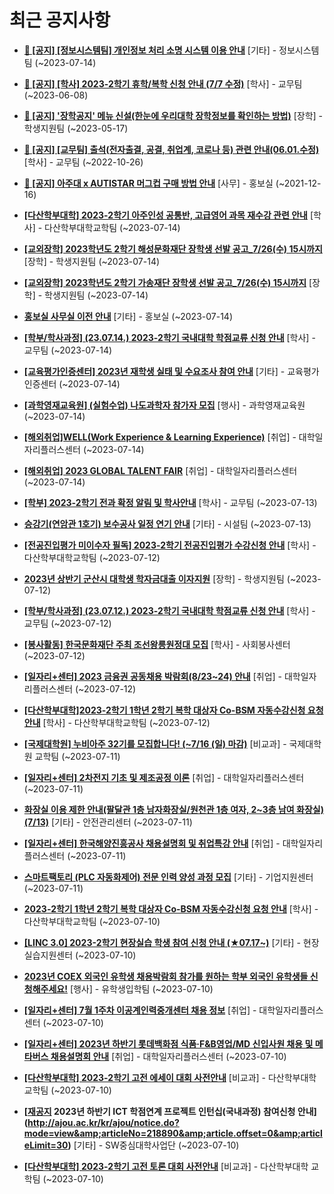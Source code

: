 # 최근 공지사항

* **[📌 [공지] [정보시스템팀] 개인정보 처리 소명 시스템 이용 안내](http://ajou.ac.kr/kr/ajou/notice.do?mode=view&amp;articleNo=219034&amp;article.offset=0&amp;articleLimit=30)**
 [기타] - 정보시스템팀 (~2023-07-14)

* **[📌 [공지] [학사] 2023-2학기 휴학/복학 신청 안내 (7/7 수정)](http://ajou.ac.kr/kr/ajou/notice.do?mode=view&amp;articleNo=215587&amp;article.offset=0&amp;articleLimit=30)**
 [학사] - 교무팀 (~2023-06-08)

* **[📌 [공지] &#x27;장학공지&#x27; 메뉴 신설(한눈에 우리대학 장학정보를 확인하는 방법)](http://ajou.ac.kr/kr/ajou/notice.do?mode=view&amp;articleNo=214764&amp;article.offset=0&amp;articleLimit=30)**
 [장학] - 학생지원팀 (~2023-05-17)

* **[📌 [공지] [교무팀] 출석(전자출결, 공결, 취업계, 코로나 등) 관련 안내(06.01.수정)](http://ajou.ac.kr/kr/ajou/notice.do?mode=view&amp;articleNo=205552&amp;article.offset=0&amp;articleLimit=30)**
 [학사] - 교무팀 (~2022-10-26)

* **[📌 [공지] 아주대 x AUTISTAR 머그컵 구매 방법 안내](http://ajou.ac.kr/kr/ajou/notice.do?mode=view&amp;articleNo=147976&amp;article.offset=0&amp;articleLimit=30)**
 [사무] - 홍보실 (~2021-12-16)

* **[[다산학부대학] 2023-2학기 아주인성 공통반, 고급영어 과목 재수강 관련 안내](http://ajou.ac.kr/kr/ajou/notice.do?mode=view&amp;articleNo=219044&amp;article.offset=0&amp;articleLimit=30)**
 [학사] - 다산학부대학교학팀 (~2023-07-14)

* **[[교외장학] 2023학년도 2학기 해성문화재단 장학생 선발 공고_7/26(수) 15시까지](http://ajou.ac.kr/kr/ajou/notice.do?mode=view&amp;articleNo=219041&amp;article.offset=0&amp;articleLimit=30)**
 [장학] - 학생지원팀 (~2023-07-14)

* **[[교외장학] 2023학년도 2학기 가송재단 장학생 선발 공고_7/26(수) 15시까지](http://ajou.ac.kr/kr/ajou/notice.do?mode=view&amp;articleNo=219038&amp;article.offset=0&amp;articleLimit=30)**
 [장학] - 학생지원팀 (~2023-07-14)

* **[홍보실 사무실 이전 안내](http://ajou.ac.kr/kr/ajou/notice.do?mode=view&amp;articleNo=219035&amp;article.offset=0&amp;articleLimit=30)**
 [기타] - 홍보실 (~2023-07-14)

* **[[학부/학사과정] (23.07.14.) 2023-2학기 국내대학 학점교류 신청 안내](http://ajou.ac.kr/kr/ajou/notice.do?mode=view&amp;articleNo=219031&amp;article.offset=0&amp;articleLimit=30)**
 [학사] - 교무팀 (~2023-07-14)

* **[[교육평가인증센터] 2023년 재학생 실태 및 수요조사 참여 안내](http://ajou.ac.kr/kr/ajou/notice.do?mode=view&amp;articleNo=219029&amp;article.offset=0&amp;articleLimit=30)**
 [기타] - 교육평가인증센터 (~2023-07-14)

* **[[과학영재교육원] (실험수업) 나도과학자 참가자 모집](http://ajou.ac.kr/kr/ajou/notice.do?mode=view&amp;articleNo=219028&amp;article.offset=0&amp;articleLimit=30)**
 [행사] - 과학영재교육원 (~2023-07-14)

* **[[해외취업]WELL(Work Experience &amp; Learning Experience)](http://ajou.ac.kr/kr/ajou/notice.do?mode=view&amp;articleNo=219027&amp;article.offset=0&amp;articleLimit=30)**
 [취업] - 대학일자리플러스센터 (~2023-07-14)

* **[[해외취업] 2023 GLOBAL TALENT FAIR](http://ajou.ac.kr/kr/ajou/notice.do?mode=view&amp;articleNo=219026&amp;article.offset=0&amp;articleLimit=30)**
 [취업] - 대학일자리플러스센터 (~2023-07-14)

* **[[학부] 2023-2학기 전과 확정 알림 및 학사안내](http://ajou.ac.kr/kr/ajou/notice.do?mode=view&amp;articleNo=219018&amp;article.offset=0&amp;articleLimit=30)**
 [학사] - 교무팀 (~2023-07-13)

* **[승강기(연암관 1호기) 보수공사 일정 연기 안내](http://ajou.ac.kr/kr/ajou/notice.do?mode=view&amp;articleNo=219007&amp;article.offset=0&amp;articleLimit=30)**
 [기타] - 시설팀 (~2023-07-13)

* **[[전공진입평가 미이수자 필독] 2023-2학기 전공진입평가 수강신청 안내](http://ajou.ac.kr/kr/ajou/notice.do?mode=view&amp;articleNo=218992&amp;article.offset=0&amp;articleLimit=30)**
 [학사] - 다산학부대학교학팀 (~2023-07-12)

* **[2023년 상반기 군산시 대학생 학자금대출 이자지원](http://ajou.ac.kr/kr/ajou/notice.do?mode=view&amp;articleNo=218985&amp;article.offset=0&amp;articleLimit=30)**
 [장학] - 학생지원팀 (~2023-07-12)

* **[[학부/학사과정] (23.07.12.) 2023-2학기 국내대학 학점교류 신청 안내](http://ajou.ac.kr/kr/ajou/notice.do?mode=view&amp;articleNo=218977&amp;article.offset=0&amp;articleLimit=30)**
 [학사] - 교무팀 (~2023-07-12)

* **[[봉사활동] 한국문화재단 주최 조선왕릉원정대 모집](http://ajou.ac.kr/kr/ajou/notice.do?mode=view&amp;articleNo=218974&amp;article.offset=0&amp;articleLimit=30)**
 [학사] - 사회봉사센터 (~2023-07-12)

* **[[일자리+센터] 2023 금융권 공동채용 박람회(8/23~24) 안내](http://ajou.ac.kr/kr/ajou/notice.do?mode=view&amp;articleNo=218972&amp;article.offset=0&amp;articleLimit=30)**
 [취업] - 대학일자리플러스센터 (~2023-07-12)

* **[[다산학부대학]2023-2학기 1학년 2학기 복학 대상자 Co-BSM 자동수강신청 요청 안내](http://ajou.ac.kr/kr/ajou/notice.do?mode=view&amp;articleNo=218971&amp;article.offset=0&amp;articleLimit=30)**
 [학사] - 다산학부대학교학팀 (~2023-07-12)

* **[[국제대학원] 누비아주 32기를 모집합니다! (~7/16 (일) 마감)](http://ajou.ac.kr/kr/ajou/notice.do?mode=view&amp;articleNo=218962&amp;article.offset=0&amp;articleLimit=30)**
 [비교과] - 국제대학원 교학팀 (~2023-07-11)

* **[[일자리+센터] 2차전지 기초 및 제조공정 이론](http://ajou.ac.kr/kr/ajou/notice.do?mode=view&amp;articleNo=218960&amp;article.offset=0&amp;articleLimit=30)**
 [취업] - 대학일자리플러스센터 (~2023-07-11)

* **[화장실 이용 제한 안내(팔달관 1층 남자화장실/원천관 1층 여자, 2~3층 남여 화장실)(7/13)](http://ajou.ac.kr/kr/ajou/notice.do?mode=view&amp;articleNo=218946&amp;article.offset=0&amp;articleLimit=30)**
 [기타] - 안전관리센터 (~2023-07-11)

* **[[일자리+센터] 한국해양진흥공사 채용설명회 및 취업특강 안내](http://ajou.ac.kr/kr/ajou/notice.do?mode=view&amp;articleNo=218938&amp;article.offset=0&amp;articleLimit=30)**
 [취업] - 대학일자리플러스센터 (~2023-07-11)

* **[스마트팩토리 (PLC 자동화제어) 전문 인력 양성 과정 모집](http://ajou.ac.kr/kr/ajou/notice.do?mode=view&amp;articleNo=218929&amp;article.offset=0&amp;articleLimit=30)**
 [기타] - 기업지원센터 (~2023-07-11)

* **[2023-2학기 1학년 2학기 복학 대상자 Co-BSM 자동수강신청 요청 안내](http://ajou.ac.kr/kr/ajou/notice.do?mode=view&amp;articleNo=218921&amp;article.offset=0&amp;articleLimit=30)**
 [학사] - 다산학부대학교학팀 (~2023-07-10)

* **[[LINC 3.0] 2023-2학기 현장실습 학생 참여 신청 안내 (★07.17~)](http://ajou.ac.kr/kr/ajou/notice.do?mode=view&amp;articleNo=218914&amp;article.offset=0&amp;articleLimit=30)**
 [기타] - 현장실습지원센터 (~2023-07-10)

* **[2023년 COEX 외국인 유학생 채용박람회 참가를 원하는 학부 외국인 유학생들 신청해주세요!](http://ajou.ac.kr/kr/ajou/notice.do?mode=view&amp;articleNo=218905&amp;article.offset=0&amp;articleLimit=30)**
 [행사] - 유학생입학팀 (~2023-07-10)

* **[[일자리+센터] 7월 1주차 이공계인력중개센터 채용 정보](http://ajou.ac.kr/kr/ajou/notice.do?mode=view&amp;articleNo=218897&amp;article.offset=0&amp;articleLimit=30)**
 [취업] - 대학일자리플러스센터 (~2023-07-10)

* **[[일자리+센터] 2023년 하반기 롯데백화점 식품·F&amp;B영업/MD 신입사원 채용 및 메타버스 채용설명회 안내](http://ajou.ac.kr/kr/ajou/notice.do?mode=view&amp;articleNo=218896&amp;article.offset=0&amp;articleLimit=30)**
 [취업] - 대학일자리플러스센터 (~2023-07-10)

* **[[다산학부대학] 2023-2학기 고전 에세이 대회 사전안내](http://ajou.ac.kr/kr/ajou/notice.do?mode=view&amp;articleNo=218895&amp;article.offset=0&amp;articleLimit=30)**
 [비교과] - 다산학부대학 교학팀 (~2023-07-10)

* **[[재공지](~07.12) 2023년 하반기 ICT 학점연계 프로젝트 인턴십(국내과정) 참여신청 안내](http://ajou.ac.kr/kr/ajou/notice.do?mode=view&amp;articleNo=218890&amp;article.offset=0&amp;articleLimit=30)**
 [기타] - SW중심대학사업단 (~2023-07-10)

* **[[다산학부대학] 2023-2학기 고전 토론 대회 사전안내](http://ajou.ac.kr/kr/ajou/notice.do?mode=view&amp;articleNo=218889&amp;article.offset=0&amp;articleLimit=30)**
 [비교과] - 다산학부대학 교학팀 (~2023-07-10)

